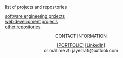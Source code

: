 <p>list of projects and repositories</p>
<p><a href="https://jayedrafiprojects.github.io/portfolio/pswe.html">software engineering projects</a>
<br/>
  <a href="https://jayedrafiprojects.github.io/portfolio/pweb.html">web development projects</a>
<br/>
  <a href="">other repositories</a><p>
<p align="center">CONTACT INFORMATION</p>
<P align="center"><a href="https://jayedrafiprojects.github.io/portfolio/">[PORTFOLIO]</a> <a href="https://www.linkedin.com/in/jayed-rafi/">[LinkedIn]</a></br>
or mail me at: jayedrafi@outlook.com</p>
